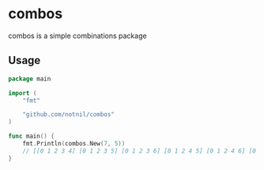 # combos

combos is a simple combinations package

## Usage

```go
package main

import (
	"fmt"

	"github.com/notnil/combos"
)

func main() {
	fmt.Println(combos.New(7, 5))
	// [[0 1 2 3 4] [0 1 2 3 5] [0 1 2 3 6] [0 1 2 4 5] [0 1 2 4 6] [0 1 25 6] [0 1 3 4 5] [0 1 3 4 6] [0 1 3 5 6] [0 1 4 5 6] [0 2 3 4 5] [0 2 3 4 6] [0 2 3 5 6] [0 2 4 5 6] [0 3 4 5 6] [1 2 3 4 5] [1 2 3 4 6] [1 2 3 5 6] [1 2 4 5 6] [1 3 4 5 6] [23 4 5 6]]
}
```
